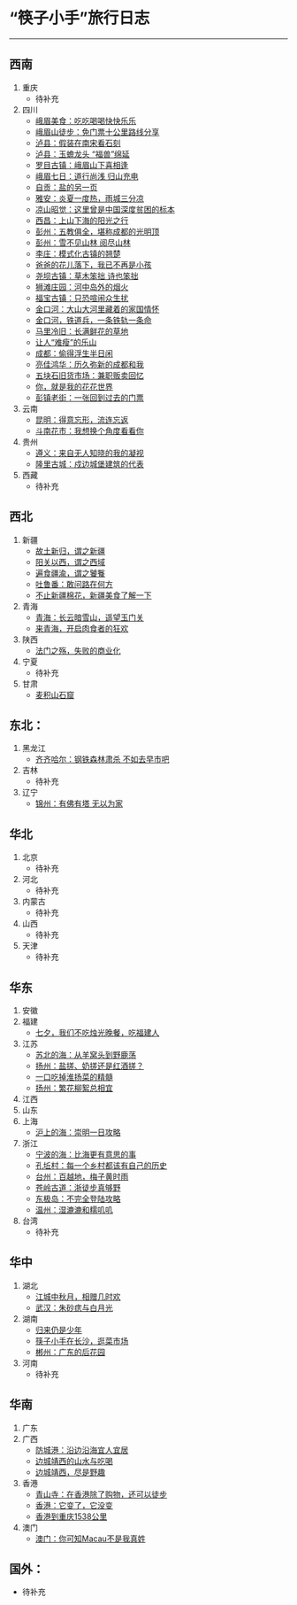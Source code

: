 # “筷子小手”旅行日志

---

## 西南
1. 重庆
     - 待补充
2. 四川
     - [峨眉美食：吃吃喝喝快快乐乐](https://www.macin.org/2023/10/30/e-mei-mei-shi/)
     - [峨眉山徒步：免门票十公里路线分享](https://www.macin.org/2023/10/24/e-mei-shan-tu-bu/)
     - [泸县：假装在南宋看石刻](https://www.macin.org/2024/01/09/lu-xian-shi-ke/)
     - [泸县：玉蟾龙头 “福兽”绵延](https://www.macin.org/2024/01/16/long-nao-qiao/)
     - [罗目古镇：峨眉山下喜相逢](https://www.macin.org/2023/10/16/luo-mu-gu-zhen/)
     - [峨眉七日：道行尚浅 归山充电](https://www.macin.org/2023/10/02/e-mei-chong-dian/)
     - [自贡：盐的另一页](https://www.macin.org/2023/08/08/zi-gong/)
     - [雅安：炎夏一度热，雨城三分凉](https://www.macin.org/2023/08/01/ya-an/)
     - [凉山昭觉：这里曾是中国深度贫困的标本](https://www.macin.org/2023/02/07/liang-shan-zhao-jue/)
     - [西昌：上山下海的阳光之行](https://www.macin.org/2023/01/31/xi-chang-qiong-hai/)
     - [彭州：五教俱全，堪称成都的光明顶](https://www.macin.org/2023/01/09/peng-zhou-miao-yu/)
     - [彭州：雪不见山林 阅尽山林](https://www.macin.org/2023/01/02/peng-zhou-kan-xue/)
     - [李庄：模式化古镇的翘楚](https://www.macin.org/2023/04/10/li-zhuang/)
     - [爸爸的花儿落下，我已不再是小孩](https://www.macin.org/2020/06/09/wo-yi-bu-zai-shi-xiao-hai/)
     - [尧坝古镇：草木笨拙 诗也笨拙](https://www.macin.org/2023/06/05/yao-ba-gu-zhen/)
     - [狮滩庄园：河中岛外的烟火](https://www.macin.org/2022/02/08/shitanzhuangyuan/)
     - [福宝古镇：只恐喧闹众生扰](https://www.macin.org/2020/06/23/fu-bao-gu-zhen/)
     - [金口河：大山大河里藏着的家国情怀](https://www.macin.org/2021/07/06/jin-kou-he/)
     - [金口河，铁道兵，一条铁轨一条命](https://www.macin.org/2021/06/22/tie-dao-bing/)
     - [马里冷旧：长满鲜花的草地](https://www.macin.org/2021/06/15/ma-li-leng-jiu/)
     - [让人“难瘦”的乐山](https://www.macin.org/2020/01/05/le-shan-mei-shi/)
     - [成都：偷得浮生半日闲](https://www.macin.org/2023/03/12/jin-cheng-yi-ri/)
     - [亮佳鸿华：历久弥新的成都和我](https://www.macin.org/2023/01/23/liang-jia-hong-hua/)
     - [五块石旧货市场：兼职贩卖回忆](https://www.macin.org/2022/01/04/wukuaishi/)
     - [你，就是我的花花世界](https://www.macin.org/2021/11/02/ni-jiu-shi-wo-de-hua-hua-shi-jie/)
     - [彭镇老街：一张回到过去的门票](https://www.macin.org/2021/10/26/peng-zhen-lao-jie/)
3. 云南
     - [昆明：得意忘形，流连忘返](https://www.macin.org/2023/02/20/kun-ming-de-yi-wang-xing/)
     - [斗南花市：我想换个角度看看你](https://www.macin.org/2023/02/13/dou-nan-hua-shi/)
4. 贵州
     - [遵义：来自无人知晓的我的凝视](https://www.macin.org/2023/03/20/zun-yi-zao-shi/)
     - [隆里古城：戍边城堡建筑的代表](https://www.macin.org/2022/08/15/long-li-gu-cheng/)
5. 西藏
     - 待补充

## 西北
1. 新疆
     - [故土新归，谓之新疆](https://www.macin.org/2019/10/11/nan-jiang-hao-feng-guang/)
     - [阳关以西，谓之西域](https://www.macin.org/2019/10/16/xi-yu-36-guo/)
     - [遍食疆渝，谓之饕餮](https://www.macin.org/2019/10/30/bian-shi-jiang-yu/)
     - [吐鲁番：敢问路在何方](https://www.macin.org/2021/03/23/tu-lu-fan/)
     - [不止新疆棉花，新疆美食了解一下](https://www.macin.org/2021/03/30/xin-jiang-mei-shi/)
2. 青海
     - [青海：长云暗雪山，遥望玉门关](https://www.macin.org/2021/05/18/wan-zai-qing-hai/)
     - [来青海，开启肉食者的狂欢](https://www.macin.org/2021/05/13/chi-zai-qing-hai/)
3. 陕西
     - [法门之殇，失败的商业化](https://www.macin.org/2020/06/02/fa-men-si/)
4. 宁夏
     - 待补充
5. 甘肃
     - [麦积山石窟](https://www.macin.org/2020/05/05/mai-ji-shan-shi-ku/)

## 东北：
1. 黑龙江
     - [齐齐哈尔：钢铁森林肃杀 不如去早市吧](https://www.macin.org/2023/11/06/qi-qi-ha-er/)
2. 吉林
     - 待补充
3. 辽宁
     - [锦州：有佛有塔 无以为家](https://www.macin.org/2023/11/14/jin-zhou/)

## 华北
1. 北京
     - 待补充
2. 河北
     - 待补充
3. 内蒙古
     - 待补充
4. 山西
     - 待补充
5. 天津
     - 待补充

## 华东
1. 安徽
2. 福建
     - [七夕，我们不吃烛光晚餐，吃福建人](https://www.macin.org/2019/08/10/chi-fu-jian-ren/)
3. 江苏
     - [苏北的海：从羊窝头到野鹿荡](https://www.macin.org/2023/11/20/lian-yun-gang/)
     - [扬州：盐搓、奶搓还是红酒搓？](https://www.macin.org/2021/04/27/yang-zhou-cuo-zao/)
     - [一口吃掉淮扬菜的精髓](https://www.macin.org/2021/04/20/huai-yang-cai/)
     - [扬州：繁花柳絮总相宜](https://www.macin.org/2021/04/13/yang-zhou-hao-wan/)
4. 江西
5. 山东
6. 上海
     - [沪上的海：崇明一日攻略](https://macin.org/2023/11/27/chong-ming-dao/)
7. 浙江
     - [宁波的海：比海更有意思的事](https://www.macin.org/2023/12/04/ning-bo/)
     - [孔坵村：每一个乡村都该有自己的历史](https://www.macin.org/2023/07/17/kong-qiu-cun/)
     - [台州：百越地，梅子黄时雨](https://www.macin.org/2023/07/03/tai-zhou-mei-shi/)
     - [苍岭古道：浙徒步真够野](https://www.macin.org/2023/06/28/cang-ling-gu-dao/)
     - [东极岛：不完全登陆攻略](https://macin.org/2023/12/12/dong-ji-dao/)
     - [温州：湿漉漉和糯叽叽](https://www.macin.org/2023/12/18/wen-zhou/)
8. 台湾
     - 待补充

## 华中
1. 湖北
     - [江城中秋月，相赠几时欢](https://www.macin.org/2022/09/13/wuhan-moon/)
     - [武汉：朱砂痣与白月光](https://www.macin.org/2021/09/21/zhu-sha-zhi-yu-bai-yue-guang/)
2. 湖南
     - [归来仍是少年](https://www.macin.org/2020/09/09/gui-lai-shao-nian/)
     - [筷子小手在长沙，逛菜市场](https://www.macin.org/2020/09/01/zai-chang-sha/)
     - [郴州：广东的后花园](https://www.macin.org/2020/10/20/chen-zhou/)
3. 河南
     - 待补充

## 华南
1. 广东
2. 广西
     - [防城港：沿边沿海宜人宜居](https://www.macin.org/2020/12/15/fang-cheng-gang/)
     - [边城靖西的山水与吃喝](https://www.macin.org/2020/12/08/jing-xi-chi-he/)
     - [边城靖西，尽是野趣](https://www.macin.org/2020/12/01/jing-xi/)
3. 香港
     - [青山寺：在香港除了购物，还可以徒步](https://www.macin.org/2023/05/29/hikinghongkong/)
     - [香港：它变了，它没变](https://www.macin.org/2023/05/08/hongkong51/)
     - [香港到重庆1538公里](https://www.macin.org/2019/08/15/chong-qing-dao-xiang-gang/)
4. 澳门
     - [澳门：你可知Macau不是我真姓](https://www.macin.org/2023/05/02/macau-day/)

## 国外：
- 待补充
